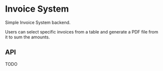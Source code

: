 # Invoice System
Simple Invoice System backend.

Users can select specific invoices from a table and generate a PDF file from it to sum the amounts.

## API
TODO